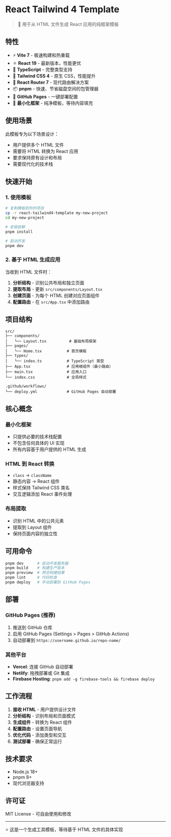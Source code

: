 # React Tailwind 4 Template

> 🚀 用于从 HTML 文件生成 React 应用的纯框架模板

## 特性

- ⚡️ **Vite 7** - 极速构建和热重载
- ⚛️ **React 19** - 最新版本，性能更优
- 📘 **TypeScript** - 完整类型支持
- 🎨 **Tailwind CSS 4** - 原生 CSS，性能提升
- 🔀 **React Router 7** - 现代路由解决方案
- 📦 **pnpm** - 快速、节省磁盘空间的包管理器
- 🚀 **GitHub Pages** - 一键部署配置
- 🔧 **最小化框架** - 纯净模板，等待内容填充

## 使用场景

此模板专为以下场景设计：
- 用户提供多个 HTML 文件
- 需要将 HTML 转换为 React 应用
- 要求保持原有设计和布局
- 需要现代化的技术栈

## 快速开始

### 1. 使用模板

```bash
# 复制模板到你的项目
cp -r react-tailwind4-template my-new-project
cd my-new-project

# 安装依赖
pnpm install

# 启动开发
pnpm dev
```

### 2. 基于 HTML 生成应用

当收到 HTML 文件时：

1. **分析结构** - 识别公共布局和独立页面
2. **提取布局** - 更新 `src/components/Layout.tsx`
3. **创建页面** - 为每个 HTML 创建对应页面组件
4. **配置路由** - 在 `src/App.tsx` 中添加路由

## 项目结构

```
src/
├── components/
│   └── Layout.tsx          # 基础布局框架
├── pages/
│   └── Home.tsx           # 首页模板
├── types/
│   └── index.ts           # TypeScript 类型
├── App.tsx                # 应用根组件（最小路由）
├── main.tsx               # 应用入口
└── index.css              # 全局样式

.github/workflows/
└── deploy.yml             # GitHub Pages 自动部署
```

## 核心概念

### 最小化框架
- 只提供必要的技术栈配置
- 不包含任何具体的 UI 实现
- 所有内容基于用户提供的 HTML 生成

### HTML 到 React 转换
- `class` → `className`
- 静态内容 → React 组件
- 样式保持 Tailwind CSS 类名
- 交互逻辑添加 React 事件处理

### 布局提取
- 识别 HTML 中的公共元素
- 提取到 Layout 组件
- 保持页面内容的独立性

## 可用命令

```bash
pnpm dev      # 启动开发服务器
pnpm build    # 构建生产版本
pnpm preview  # 预览构建结果
pnpm lint     # 代码检查
pnpm deploy   # 手动部署到 GitHub Pages
```

## 部署

### GitHub Pages (推荐)
1. 推送到 GitHub 仓库
2. 启用 GitHub Pages (Settings > Pages > GitHub Actions)
3. 自动部署到 `https://username.github.io/repo-name/`

### 其他平台
- **Vercel**: 连接 GitHub 自动部署
- **Netlify**: 拖拽部署或 Git 集成
- **Firebase Hosting**: `pnpm add -g firebase-tools && firebase deploy`

## 工作流程

1. **接收 HTML** - 用户提供设计文件
2. **分析结构** - 识别布局和页面模式
3. **生成组件** - 转换为 React 组件
4. **配置路由** - 设置页面导航
5. **优化代码** - 添加类型和交互
6. **测试部署** - 确保正常运行

## 技术要求

- Node.js 18+
- pnpm 8+
- 现代浏览器支持

## 许可证

MIT License - 可自由使用和修改

---

⭐ 这是一个生成工具模板，等待基于 HTML 文件的具体实现